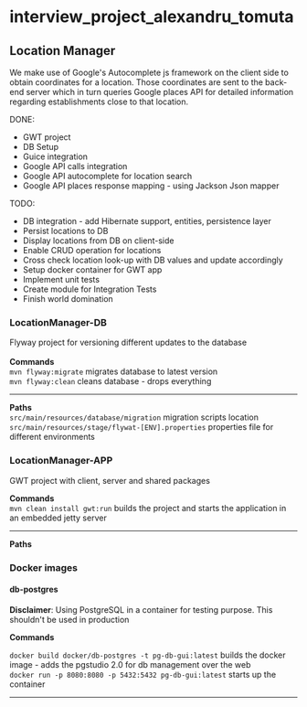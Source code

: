# interview_project_alexandru_tomuta 

## Location Manager

We make use of Google's Autocomplete js framework on the client side to obtain coordinates
for a location. Those coordinates are sent to the back-end server which in turn queries Google places API
for detailed information regarding establishments close to that location.

DONE:
* GWT project
* DB Setup
* Guice integration
* Google API calls integration
* Google API autocomplete for location search
* Google API places response mapping - using Jackson Json mapper

TODO:
* DB integration - add Hibernate support, entities, persistence layer
* Persist locations to DB
* Display locations from DB on client-side
* Enable CRUD operation for locations
* Cross check location look-up with DB values and update accordingly
* Setup docker container for GWT app
* Implement unit tests
* Create module for Integration Tests
* Finish world domination

### LocationManager-DB

Flyway project for versioning different updates to the database \
\
**Commands** \
`mvn flyway:migrate` migrates database to latest version \
`mvn flyway:clean` cleans database - drops everything 
***
**Paths** \
`src/main/resources/database/migration` migration scripts location \
`src/main/resources/stage/flywat-[ENV].properties` properties file for different environments 
 
 ### LocationManager-APP
 
 GWT project with client, server and shared packages 
 
 **Commands** \
 `mvn clean install gwt:run` builds the project and starts the application in an embedded jetty server
 ***
 **Paths** 
 ### Docker images
 
 ####  db-postgres
 
**Disclaimer**: Using PostgreSQL in a container for testing purpose. 
This shouldn't be used in production
   
**Commands**

`docker build docker/db-postgres -t pg-db-gui:latest` builds the docker image - adds the pgstudio 2.0 for db management over the web \
`docker run -p 8080:8080 -p 5432:5432 pg-db-gui:latest` starts up the container
***
